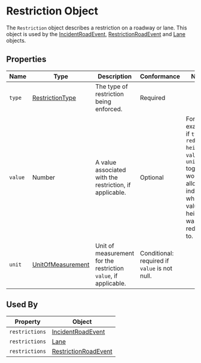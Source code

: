 # Restriction Object
The `Restriction` object describes a restriction on a roadway or lane. This object is used by the [IncidentRoadEvent](/spec-content/objects/IncidentRoadEvent.md), [RestrictionRoadEvent](/spec-content/objects/RestrictionRoadEvent.md) and [Lane](/spec-content/objects/Lane.md) objects.

## Properties
Name | Type | Description | Conformance | Notes
--- | --- | --- | --- | ---
`type` | [RestrictionType](/spec-content/enumerated-types/RestrictionType.md) | The type of restriction being enforced. | Required |
`value` | Number | A value associated with the restriction, if applicable. | Optional | For example, if `type` is `reduced-height`, `value` and `unit` together would allow indicating what value the height was reduced to.
`unit` | [UnitOfMeasurement](/spec-content/enumerated-types/UnitOfMeasurement.md) | Unit of measurement for the restriction `value`, if applicable. | Conditional: required if `value` is not null. |
 
## Used By
Property | Object
--- | ---
`restrictions` | [IncidentRoadEvent](/spec-content/objects/IncidentRoadEvent.md)
`restrictions` | [Lane](/spec-content/objects/Lane.md)
`restrictions` | [RestrictionRoadEvent](/spec-content/objects/RestrictionRoadEvent.md)
